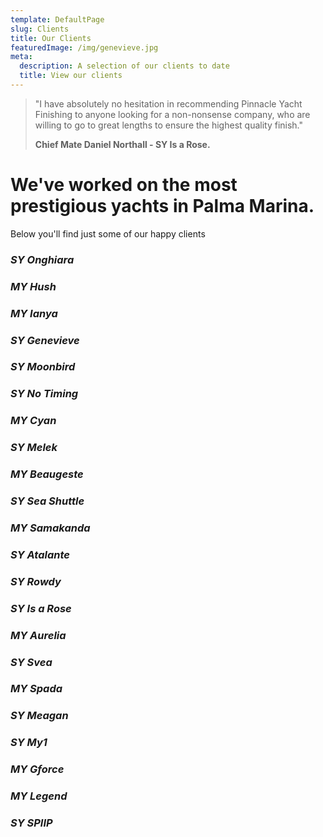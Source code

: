 ```yaml
---
template: DefaultPage
slug: Clients
title: Our Clients
featuredImage: /img/genevieve.jpg
meta:
  description: A selection of our clients to date
  title: View our clients
---
```

> "I have absolutely no hesitation in recommending Pinnacle Yacht Finishing to anyone looking for a non-nonsense company, who are willing to go to great lengths to ensure the highest quality finish."
>
> **Chief Mate Daniel Northall - SY Is a Rose.**

# We've worked on the most prestigious yachts in Palma Marina.

Below you'll find just some of our happy clients

### *SY Onghiara*

### *MY Hush*

### *MY Ianya*

### *SY Genevieve*

### *SY Moonbird*

### *SY No Timing*

### *MY Cyan*

### *SY Melek*

### *MY Beaugeste*

### *SY Sea Shuttle*

### *MY Samakanda*

### *SY Atalante*

### *SY Rowdy*

### *SY Is a Rose*

### *MY Aurelia*

### *SY Svea*

### *MY Spada*

### *SY Meagan*

### *SY My1*

### *MY Gforce*

### *MY Legend*

### *SY SPIIP*